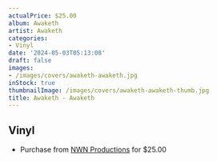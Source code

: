 ```yaml
---
actualPrice: $25.00
album: Awaketh
artist: Awaketh
categories:
- Vinyl
date: '2024-05-03T05:13:08'
draft: false
images:
- /images/covers/awaketh-awaketh.jpg
inStock: true
thumbnailImage: /images/covers/awaketh-awaketh-thumb.jpg
title: Awaketh - Awaketh
---
```


## Vinyl
* Purchase from [NWN Productions](http://shop.nwnprod.com/index.php?route=product/product&path=75&product_id=23748&sort=pd.name&order=ASC) for $25.00
